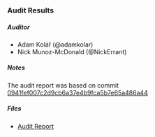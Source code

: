 ### Audit Results

##### Auditor
* Adam Kolář (@adamkolar)
* Nick Munoz-McDonald (@NickErrant)

##### Notes
The audit report was based on commit [0941fef007c2d9cb6a37e4b9fca5b7e65a486a44](https://github.com/gnosis/safe-contracts/commit/0941fef007c2d9cb6a37e4b9fca5b7e65a486a44)

##### Files
* [Audit Report](Gnosis_Safe_Audit_Report_1_1_0.pdf)